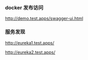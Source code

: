 ### docker 发布访问

http://demo.test.apps/swagger-ui.html

### 服务发现

http://eureka1.test.apps/

http://eureka2.test.apps/

